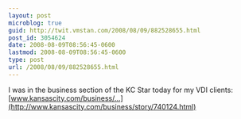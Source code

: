 ```yaml
---
layout: post
microblog: true
guid: http://twit.vmstan.com/2008/08/09/882528655.html
post_id: 3054624
date: 2008-08-09T08:56:45-0600
lastmod: 2008-08-09T08:56:45-0600
type: post
url: /2008/08/09/882528655.html
---
```

I was in the business section of the KC Star today for my VDI clients: [www.kansascity.com/business/...](http://www.kansascity.com/business/story/740124.html)
